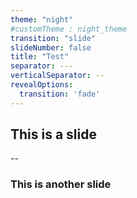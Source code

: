 ```yaml
---
theme: "night"
#customTheme : night_theme
transition: "slide"
slideNumber: false
title: "Test"
separator: ---
verticalSeparator: --
revealOptions:
  transition: 'fade'
---
```


## This is a slide

--

### This is another slide